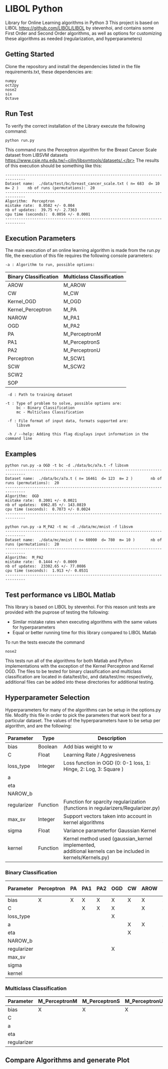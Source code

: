 # LIBOL Python

Library for Online Learning algorithms in Python 3
This project is based on LIBOL https://github.com/LIBOL/LIBOL by stevenhoi,
and contains some First Order and Second Order algorithms, as well as options for 
customizing these algorithms as needed (regularization, and hyperparameters)

## Getting Started

Clone the repository and install the dependencies listed in the file requirements.txt, these dependencies are:
```
numpy
oct2py
nose2
six
Octave
```

## Run Test

To verify the correct installation of the Library execute the following command:
```
python run.py
```
This command runs the Perceptron algorithm for the Breast Cancer Scale dataset from LIBSVM datasets https://www.csie.ntu.edu.tw/~cjlin/libsvmtools/datasets/.</br>
The results of this execution should be something like this:

```
-------------------------------------------------------------------------------
Dataset name:  ./data/test/bc/breast_cancer_scale.txt ( n= 683  d= 10  m= 2 )    nb of runs (permutations):  20
-------------------------------------------------------------------------------
Algorithm:  Perceptron
mistake rate:  0.0582 +/- 0.004
nb of updates:  39.75 +/- 2.7363
cpu time (seconds):  0.0056 +/- 0.0001
-------------------------------------------------------------------------------
```

## Execution Parameters

The main execution of an online learning algorithm is made from the run.py file,
the execution of this file requires the following console parameters:

```
-a : Algorithm to run, possible options:
```

Binary Classification  | Multiclass Classification
---------------------- | -------------------------
AROW                   | M_AROW
CW                     | M_CW
Kernel_OGD             | M_OGD
Kernel_Perceptron      | M_PA
NAROW                  | M_PA1
OGD                    | M_PA2
PA                     | M_PerceptronM
PA1                    | M_PerceptronS
PA2                    | M_PerceptronU
Perceptron             | M_SCW1
SCW                    | M_SCW2
SCW2                   | 
SOP                    |

```
 -d : Path to training dataset

-t : Type of problem to solve, possible options are:
     bc - Binary Classification
     mc - Multiclass Classification
 
 -f : File format of input data, formats supported are:
     libsvm

 -h / --help: Adding this flag displays input information in the command line

```
## Examples

```
python run.py -a OGD -t bc -d ./data/bc/a7a.t -f libsvm
-------------------------------------------------------------------------------
Dataset name:  ./data/bc/a7a.t ( n= 16461  d= 123  m= 2 )        nb of runs (permutations):  20
-------------------------------------------------------------------------------
Algorithm:  OGD
mistake rate:  0.2001 +/- 0.0021
nb of updates:  6962.85 +/- 143.0819
cpu time (seconds):  0.7073 +/- 0.0024
-------------------------------------------------------------------------------

python run.py -a M_PA2 -t mc -d ./data/mc/mnist -f libsvm
-------------------------------------------------------------------------------
Dataset name:  ./data/mc/mnist ( n= 60000  d= 780  m= 10 )       nb of runs (permutations):  20
-------------------------------------------------------------------------------
Algorithm:  M_PA2
mistake rate:  0.1444 +/- 0.0009
nb of updates:  23302.65 +/- 77.0086
cpu time (seconds):  1.913 +/- 0.0531
-------------------------------------------------------------------------------

```
## Test performance vs LIBOL Matlab

This library is based on LIBOL by stevenhoi.
For this reason unit tests are provided with the puprose of testing the following:
* Similar mistake rates when executing algorithms with the same values for hyperparameters
* Equal or better running time for this library compared to LIBOL Matlab

To run the tests execute the command
```
nose2
```
This tests run all of the algorithms for both Matlab and Python implementations with the exception of the Kernel Perceptron and Kernel OGD. The files to be tested for binary classification and multiclass classification are located in data/test/bc, and data/test/mc respectively, additional files can be added into these directories for additional testing.

## Hyperparameter Selection

Hyperparameters for many of the algorithms can be setup in the options.py file.
Modify this file in order to pick the parameters that work best for a particular dataset.
The values of the hyperparameters have to be setup per algorithm, and are the following:

Parameter   | Type     |                 Description
------------|----------|------------------------------------------------------------
bias        | Boolean  | Add bias weight to w
C           | Float    | Learning Rate / Aggresiveness
loss_type   | Integer  | Loss function in OGD (0: 0-1 loss, 1: Hinge, 2: Log, 3: Square )
a           |          |
eta         |          |
NAROW_b     |          |
regularizer | Function | Function for sparcity regularization (functions in regularizers/Regularizer.py)
max_sv      | Integer  | Support vectors taken into account in kernel algorithms
sigma       | Float    | Variance parameterfor Gaussian Kernel
kernel      | Function | Kernel method used (gaussian_kernel implemented, <br> additional kernels can be included in kernels/Kernels.py)  

### Binary Classification

   Parameter   | Perceptron | PA | PA1 | PA2 | OGD | CW | AROW | NAROW | SOP | SCW | SCW2|  Kernel Perceptron | Kernel OGD         
 --------------|------------|----|-----|-----|-----|----|------|-------|-----|-----|-----|--------------------|------------ 
   bias        |      X     | X  |  X  |  X  |  X  |  X |   X  |   X   |  X  |  X  |  X  |                    |
   C           |            |    |  X  |  X  |  X  |    |   X  |   X   |     |  X  |  X  |                    |      X     
   loss_type   |            |    |     |     |  X  |    |      |       |     |     |     |                    |      X
   a           |            |    |     |     |     |  X |   X  |   X   |  X  |  X  |  X  |                    |
   eta         |            |    |     |     |     |  X |      |       |     |  X  |  X  |                    |
   NAROW_b     |            |    |     |     |     |    |      |   X   |     |     |     |                    |
   regularizer |            |    |     |     |  X  |    |      |       |     |     |     |                    |
   max_sv      |            |    |     |     |     |    |      |       |     |     |     |         X          |      X
   sigma       |            |    |     |     |     |    |      |       |     |     |     |         X          |      X
   kernel      |            |    |     |     |     |    |      |       |     |     |     |         X          |      X 
   

### Multiclass Classification

   Parameter   | M_PerceptronM | M_PerceptronS | M_PerceptronU | M_OGD | M_PA | M_PA1 | M_PA2 | M_CW | M_SCW1 | M_SCW2 | M_AROW
 --------------|---------------|---------------|---------------|-------|------|-------|-------|------|--------|--------|-------
   bias        |       X       |        X      |       X       |   X   |   X  |   X   |   X   |   X  |    X   |    X   |    X 
   C           |               |               |               |   X   |   X  |   X   |   X   |      |    X   |    X   |    X
   a           |               |               |               |       |      |       |       |   X  |    X   |    X   |    X
   eta         |               |               |               |       |      |       |       |   X  |    X   |    X   |    
   regularizer |               |               |               |   X   |      |       |       |      |        |        |     

## Compare Algorithms and generate Plot





